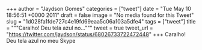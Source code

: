 
+++
author = "Jaydson Gomes"
categories = ["tweet"]
date = "Tue May 10 18:56:51 +0000 2011"
draft = false
image = "No media found for this Tweet"
slug = "1d028fa1fde727c4e19fd69eaa5c06a103a5dfe4"
tags = ["tweet"]
title = """Caralho! Deu tela azul no..."""
tweet = true
tweet_url = "https://twitter.com/jaydson/status/68026733722472448"
+++
Caralho! Deu tela azul no meu Skype
